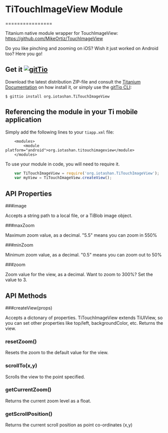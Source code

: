 # TiTouchImageView Module
================

Titanium native module wrapper for TouchImageView: https://github.com/MikeOrtiz/TouchImageView

Do you like pinching and zooming on iOS? Wish it just worked on Android too? Here you go!

## Get it [![gitTio](http://gitt.io/badge.png)](http://gitt.io/component/org.iotashan.TiTouchImageView)
Download the latest distribution ZIP-file and consult the [Titanium Documentation](http://docs.appcelerator.com/titanium/latest/#!/guide/Using_a_Module) on how install it, or simply use the [gitTio CLI](http://gitt.io/cli):

`$ gittio install org.iotashan.TiTouchImageView`

## Referencing the module in your Ti mobile application 

Simply add the following lines to your `tiapp.xml` file:

```
	<modules>
		<module platform="android">org.iotashan.titouchimageview</module>
	</modules>
```

To use your module in code, you will need to require it.

```JavaScript
	var TiTouchImageView = require('org.iotashan.TiTouchImageView');
	var myView = TiTouchImageView.createView();
```

## API Properties

###image

Accepts a string path to a local file, or a TiBlob image object.

###maxZoom

Maximum zoom value, as a decimal. "5.5" means you can zoom in 550%

###minZoom

Minimum zoom value, as a decimal. "0.5" means you can zoom out to 50%

###zoom

Zoom value for the view, as a decimal. Want to zoom to 300%? Set the value to 3.

## API Methods

###createView(props)

Accepts a dictonary of properties. TiTouchImageView extends TiUIView, so you can set other properties like top/left, backgroundColor, etc. Returns the view.

### resetZoom()

Resets the zoom to the default value for the view.

### scrollTo(x,y)

Scrolls the view to the point specified.

### getCurrentZoom()

Returns the current zoom level as a float.

### getScrollPosition()

Returns the current scroll position as point co-ordinates (x,y)
